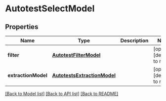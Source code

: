 # AutotestSelectModel
## Properties

| Name | Type | Description | Notes |
|------------ | ------------- | ------------- | -------------|
| **filter** | [**AutotestFilterModel**](AutotestFilterModel.md) |  | [optional] [default to null] |
| **extractionModel** | [**AutotestsExtractionModel**](AutotestsExtractionModel.md) |  | [optional] [default to null] |

[[Back to Model list]](../README.md#documentation-for-models) [[Back to API list]](../README.md#documentation-for-api-endpoints) [[Back to README]](../README.md)

